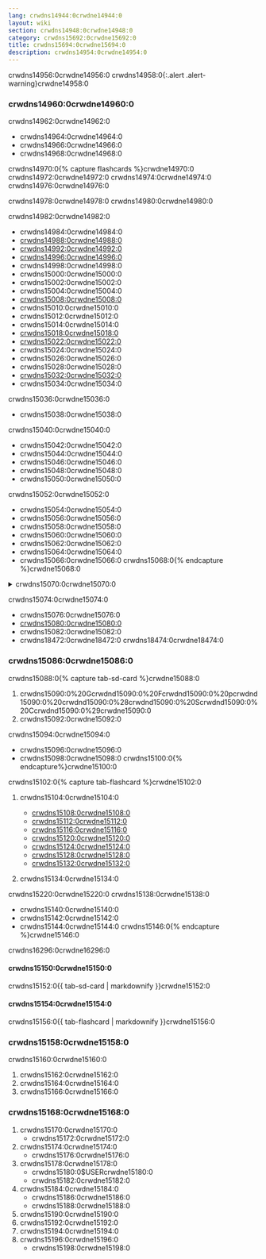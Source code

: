 ```yaml
---
lang: crwdns14944:0crwdne14944:0
layout: wiki
section: crwdns14948:0crwdne14948:0
category: crwdns15692:0crwdne15692:0
title: crwdns15694:0crwdne15694:0
description: crwdns14954:0crwdne14954:0
---
```


crwdns14956:0crwdne14956:0
crwdns14958:0{:.alert .alert-warning}crwdne14958:0

### crwdns14960:0crwdne14960:0

crwdns14962:0crwdne14962:0
- crwdns14964:0crwdne14964:0
- crwdns14966:0crwdne14966:0
- crwdns14968:0crwdne14968:0

crwdns14970:0{% capture flashcards %}crwdne14970:0
crwdns14972:0crwdne14972:0 crwdns14974:0crwdne14974:0 crwdns14976:0crwdne14976:0

crwdns14978:0crwdne14978:0 crwdns14980:0crwdne14980:0

crwdns14982:0crwdne14982:0
- crwdns14984:0crwdne14984:0
- [crwdns14988:0crwdne14988:0](crwdns14986:0crwdne14986:0)
- [crwdns14992:0crwdne14992:0](crwdns14990:0crwdne14990:0)
- [crwdns14996:0crwdne14996:0](crwdns14994:0crwdne14994:0)
- crwdns14998:0crwdne14998:0
- crwdns15000:0crwdne15000:0
- crwdns15002:0crwdne15002:0
- crwdns15004:0crwdne15004:0
- [crwdns15008:0crwdne15008:0](crwdns15006:0crwdne15006:0)
- crwdns15010:0crwdne15010:0
- crwdns15012:0crwdne15012:0
- crwdns15014:0crwdne15014:0
- [crwdns15018:0crwdne15018:0](crwdns15016:0crwdne15016:0)
- [crwdns15022:0crwdne15022:0](crwdns15020:0crwdne15020:0)
- crwdns15024:0crwdne15024:0
- crwdns15026:0crwdne15026:0
- crwdns15028:0crwdne15028:0
- [crwdns15032:0crwdne15032:0](crwdns15030:0crwdne15030:0)
- crwdns15034:0crwdne15034:0

crwdns15036:0crwdne15036:0
- crwdns15038:0crwdne15038:0

crwdns15040:0crwdne15040:0
- crwdns15042:0crwdne15042:0
- crwdns15044:0crwdne15044:0
- crwdns15046:0crwdne15046:0
- crwdns15048:0crwdne15048:0
- crwdns15050:0crwdne15050:0

crwdns15052:0crwdne15052:0
- crwdns15054:0crwdne15054:0
- crwdns15056:0crwdne15056:0
- crwdns15058:0crwdne15058:0
- crwdns15060:0crwdne15060:0
- crwdns15062:0crwdne15062:0
- crwdns15064:0crwdne15064:0
- crwdns15066:0crwdne15066:0
crwdns15068:0{% endcapture %}crwdne15068:0

<details>
    <summary>crwdns15070:0crwdne15070:0</summary>
    <div class="details-content">
        crwdns15072:0{{ flashcards | markdownify }}crwdne15072:0
    </div>
</details>

crwdns15074:0crwdne15074:0
- crwdns15076:0crwdne15076:0
- [crwdns15080:0crwdne15080:0](crwdns15078:0crwdne15078:0)
- crwdns15082:0crwdne15082:0
- crwdns18472:0crwdne18472:0 crwdns18474:0crwdne18474:0

### crwdns15086:0crwdne15086:0
crwdns15088:0{% capture tab-sd-card %}crwdne15088:0
1. crwdns15090:0%20Gcrwdnd15090:0%20Fcrwdnd15090:0%20pcrwdnd15090:0%20crwdnd15090:0%28crwdnd15090:0%20Scrwdnd15090:0%20Ccrwdnd15090:0%29crwdne15090:0
1. crwdns15092:0crwdne15092:0

crwdns15094:0crwdne15094:0
- crwdns15096:0crwdne15096:0
- crwdns15098:0crwdne15098:0
crwdns15100:0{% endcapture%}crwdne15100:0

crwdns15102:0{% capture tab-flashcard %}crwdne15102:0
1. crwdns15104:0crwdne15104:0
   - [crwdns15108:0crwdne15108:0](crwdns15106:0%20Gcrwdnd15106:0%20Fcrwdnd15106:0%20pcrwdnd15106:0%20crwdnd15106:0%28crwdnd15106:0%20crwdnd15106:0%2Ccrwdnd15106:0%20crwdnd15106:0%20Scrwdnd15106:0%29crwdne15106:0)
   - [crwdns15112:0crwdne15112:0](crwdns15110:0%20Gcrwdnd15110:0%20Fcrwdnd15110:0%20pcrwdnd15110:0%20crwdnd15110:0%28crwdnd15110:0%20crwdnd15110:0%29crwdne15110:0)
   - [crwdns15116:0crwdne15116:0](crwdns15114:0%20Gcrwdnd15114:0%20Fcrwdnd15114:0%20pcrwdnd15114:0%20crwdnd15114:0%28crwdnd15114:0%2Ccrwdnd15114:0%20crwdnd15114:0%20Gcrwdnd15114:0%2Ccrwdnd15114:0%20crwdnd15114:0%2Ccrwdnd15114:0%20Scrwdnd15114:0%20crwdnd15114:0%29crwdne15114:0)
   - [crwdns15120:0crwdne15120:0](crwdns15118:0crwdne15118:0)
   - [crwdns15124:0crwdne15124:0](crwdns15122:0%20Gcrwdnd15122:0%20Fcrwdnd15122:0%20pcrwdnd15122:0%20crwdnd15122:0%28crwdnd15122:0%2Ccrwdnd15122:0%20crwdnd15122:0%20Gcrwdnd15122:0%20crwdnd15122:0%29crwdne15122:0)
   - [crwdns15128:0crwdne15128:0](crwdns15126:0%20Gcrwdnd15126:0%20Fcrwdnd15126:0%20pcrwdnd15126:0%20crwdnd15126:0%28crwdnd15126:0%2Ccrwdnd15126:0%20Gcrwdnd15126:0%20Bcrwdnd15126:0%20Ccrwdnd15126:0%2Ccrwdnd15126:0%20crwdnd15126:0%29crwdne15126:0)
   - [crwdns15132:0crwdne15132:0](crwdns15130:0%20Gcrwdnd15130:0%20Fcrwdnd15130:0%20pcrwdnd15130:0%20crwdnd15130:0%28Scrwdnd15130:0%20crwdnd15130:0%29crwdne15130:0)

1. crwdns15134:0crwdne15134:0

crwdns15220:0crwdne15220:0 crwdns15138:0crwdne15138:0
- crwdns15140:0crwdne15140:0
- crwdns15142:0crwdne15142:0
- crwdns15144:0crwdne15144:0
crwdns15146:0{% endcapture %}crwdne15146:0

<div class="tab-container">
    <div class="pb-3">
        crwdns16296:0crwdne16296:0
    </div>
    <div id="tab-sd-card">
        <noscript><h4>crwdns15150:0crwdne15150:0</h4></noscript>
        crwdns15152:0{{ tab-sd-card | markdownify }}crwdne15152:0
    </div>
    <div id="tab-flashcard">
        <noscript><h4>crwdns15154:0crwdne15154:0</h4></noscript>
        crwdns15156:0{{ tab-flashcard | markdownify }}crwdne15156:0
    </div>
</div>

### crwdns15158:0crwdne15158:0
crwdns15160:0crwdne15160:0
1. crwdns15162:0crwdne15162:0
1. crwdns15164:0crwdne15164:0
1. crwdns15166:0crwdne15166:0

### crwdns15168:0crwdne15168:0
1. crwdns15170:0crwdne15170:0
   - crwdns15172:0crwdne15172:0
1. crwdns15174:0crwdne15174:0
   - crwdns15176:0crwdne15176:0
1. crwdns15178:0crwdne15178:0
   - crwdns15180:0$USERcrwdne15180:0
   - crwdns15182:0crwdne15182:0
1. crwdns15184:0crwdne15184:0
   - crwdns15186:0crwdne15186:0
   - crwdns15188:0crwdne15188:0
1. crwdns15190:0crwdne15190:0
1. crwdns15192:0crwdne15192:0
1. crwdns15194:0crwdne15194:0
1. crwdns15196:0crwdne15196:0
   - crwdns15198:0crwdne15198:0
